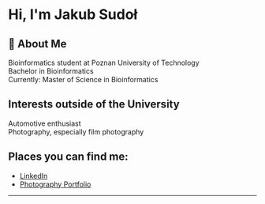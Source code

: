 # Hi, I'm Jakub Sudoł

## 🌱 About Me
Bioinformatics student at Poznan University of Technology <br>
Bachelor in Bioinformatics <br>
Currently: Master of Science in Bioinformatics <br>

## Interests outside of the University
Automotive enthusiast <br>
Photography, especially film photography <br>
  
## Places you can find me:
- [LinkedIn](https://www.linkedin.com/in/jakub-sudol-js060701/ "More about me here")
- [Photography Portfolio](jakubsudol.com "My photography")
<!-- - Instagram: [Your Email](#) -->

---
